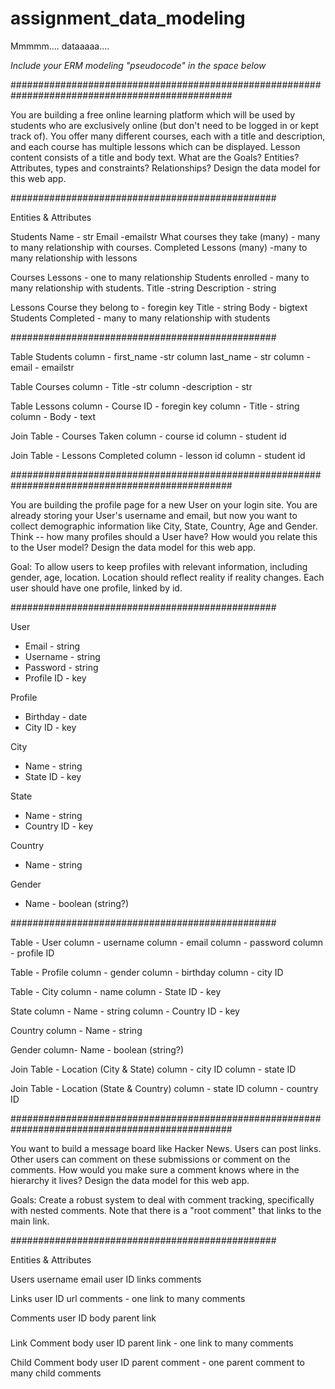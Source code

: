 # assignment_data_modeling
Mmmmm.... dataaaaa....

*Include your ERM modeling "pseudocode" in the space below*

################################################################################################

You are building a free online learning platform which will be used by students who are exclusively online (but don't need to be logged in or kept track of). You offer many different courses, each with a title and description, and each course has multiple lessons which can be displayed. Lesson content consists of a title and body text. What are the Goals? Entities? Attributes, types and constraints? Relationships? Design the data model for this web app.

################################################

Entities & Attributes

  Students
    Name - str
    Email -emailstr
    What courses they take (many) - many to many relationship with courses.
    Completed Lessons (many) -many to many relationship with lessons

  Courses
    Lessons - one to many relationship
    Students enrolled - many to many relationship with students.
    Title -string
    Description - string

  Lessons
    Course they belong to - foregin key
    Title - string
    Body - bigtext
    Students Completed - many to many relationship with students

################################################

Table Students
  column - first_name -str
  column last_name - str
  column -email - emailstr

Table Courses
  column - Title -str
  column -description - str

Table Lessons
  column - Course ID - foregin key
  column - Title - string
  column - Body  - text

Join Table - Courses Taken
  column - course id
  column - student id

Join Table - Lessons Completed
  column - lesson id
  column - student id

################################################################################################

You are building the profile page for a new User on your login site. You are already storing your User's username and email, but now you want to collect demographic information like City, State, Country, Age and Gender. Think -- how many profiles should a User have? How would you relate this to the User model? Design the data model for this web app.

Goal: To allow users to keep profiles with relevant information, including gender, age, location. Location should reflect reality if reality changes. Each user should have one profile, linked by id.  

################################################

User
  - Email - string
  - Username - string
  - Password - string
  - Profile ID - key

Profile
  - Birthday - date
  - City ID - key

City
  - Name - string
  - State ID - key

State
  - Name - string
  - Country ID - key

Country
  - Name - string

Gender
  - Name - boolean (string?)

################################################

Table - User
  column - username
  column - email
  column - password
  column - profile ID

Table - Profile
  column - gender
  column - birthday
  column - city ID

Table - City
  column - name
  column - State ID - key

State
  column - Name - string
  column - Country ID - key

Country
  column - Name - string

Gender
  column- Name - boolean (string?)

Join Table - Location (City & State)
  column - city ID
  column - state ID

Join Table - Location (State & Country)
  column - state ID
  column - country ID

################################################################################################

You want to build a message board like Hacker News. Users can post links. Other users can comment on these submissions or comment on the comments. How would you make sure a comment knows where in the hierarchy it lives? Design the data model for this web app.

Goals: Create a robust system to deal with comment tracking, specifically with nested comments. Note that there is a "root comment" that links to the main link.

################################################

Entities & Attributes

Users
  username
  email
  user ID
  links
  comments

Links
  user ID
  url
  comments - one link to many comments

Comments
  user ID
  body
  parent link

#####

Link Comment
  body
  user ID
  parent link - one link to many comments

Child Comment
  body
  user ID
  parent comment - one parent comment to many child comments
